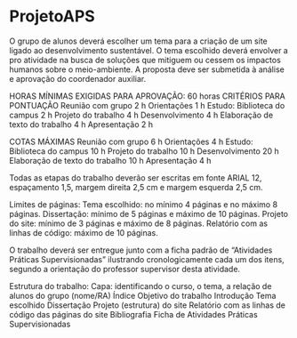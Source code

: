 # ProjetoAPS
O grupo de alunos deverá escolher um tema para a criação de um site ligado ao desenvolvimento sustentável. O tema escolhido deverá
envolver a pro atividade na busca de soluções que mitiguem ou cessem os impactos humanos sobre o meio-ambiente. A proposta deve ser 
submetida à análise e aprovação do coordenador auxiliar.

HORAS MÍNIMAS EXIGIDAS PARA APROVAÇÃO: 60 horas
CRITÉRIOS PARA PONTUAÇÃO
Reunião com grupo	2 h
Orientações	1 h
Estudo: Biblioteca do campus	2 h
Projeto do trabalho	4 h
Desenvolvimento	4 h
Elaboração de texto do trabalho	4 h
Apresentação	2 h

COTAS MÁXIMAS
Reunião com grupo	6 h
Orientações	4 h
Estudo: Biblioteca do campus	10 h
Projeto do trabalho	10 h
Desenvolvimento	20 h
Elaboração de texto do trabalho	10 h
Apresentação	4 h

Todas as etapas do trabalho deverão ser escritas em fonte ARIAL 12, espaçamento 1,5, margem direita 2,5 cm e margem esquerda 2,5 cm.

Limites de páginas:
Tema escolhido: no mínimo 4 páginas e no máximo 8 páginas.
Dissertação: mínimo de 5 páginas e máximo de 10 páginas.
Projeto do site: mínimo de 3 páginas e máximo de 8 páginas.
Relatório com as linhas de código: máximo de 10 páginas.

O trabalho deverá ser entregue junto com a ficha padrão de “Atividades Práticas Supervisionadas” ilustrando cronologicamente cada um dos itens, segundo a orientação do professor supervisor desta atividade.

Estrutura do trabalho:
Capa: identificando o curso, o tema, a relação de alunos do grupo (nome/RA)
Índice
Objetivo do trabalho
Introdução
Tema escolhido
Dissertação
Projeto (estrutura) do site
Relatório com as linhas de código das páginas do site
Bibliografia
Ficha de Atividades Práticas Supervisionadas
